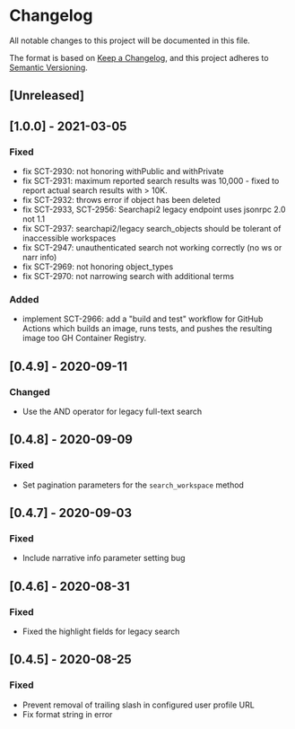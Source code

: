 # Changelog
All notable changes to this project will be documented in this file.

The format is based on [Keep a Changelog](https://keepachangelog.com/en/1.0.0/),
and this project adheres to [Semantic Versioning](https://semver.org/spec/v2.0.0.html).

## [Unreleased]

## [1.0.0] - 2021-03-05
### Fixed
- fix SCT-2930: not honoring withPublic and withPrivate
- fix SCT-2931: maximum reported search results was 10,000 - fixed to report actual search results with > 10K.
- fix SCT-2932: throws error if object has been deleted
- fix SCT-2933, SCT-2956: Searchapi2 legacy endpoint uses jsonrpc 2.0 not 1.1
- fix SCT-2937: searchapi2/legacy search_objects should be tolerant of inaccessible workspaces
- fix SCT-2947: unauthenticated search not working correctly (no ws or narr info)
- fix SCT-2969: not honoring object_types
- fix SCT-2970: not narrowing search with additional terms

### Added
- implement SCT-2966: add a "build and test" workflow for GitHub Actions which builds an image, runs tests, and pushes the resulting image too GH Container Registry.

## [0.4.9] - 2020-09-11
### Changed
- Use the AND operator for legacy full-text search

## [0.4.8] - 2020-09-09
### Fixed
- Set pagination parameters for the `search_workspace` method

## [0.4.7] - 2020-09-03
### Fixed
- Include narrative info parameter setting bug

## [0.4.6] - 2020-08-31
### Fixed
- Fixed the highlight fields for legacy search

## [0.4.5] - 2020-08-25
### Fixed
- Prevent removal of trailing slash in configured user profile URL
- Fix format string in error
